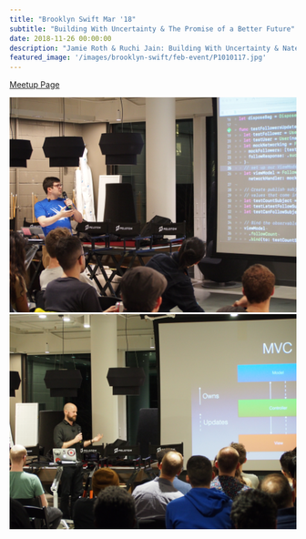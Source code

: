 ```yaml
---
title: "Brooklyn Swift Mar '18"
subtitle: "Building With Uncertainty & The Promise of a Better Future"
date: 2018-11-26 00:00:00
description: "Jamie Roth & Ruchi Jain: Building With Uncertainty & Nate Kirby: The Promise of a Better Future."
featured_image: '/images/brooklyn-swift/feb-event/P1010117.jpg'
---
```


<a href="https://www.meetup.com/Brooklyn-Swift-Developers/events/256381979/">Meetup Page</a>

<div class="gallery" data-columns="1">
	<img src="/images/brooklyn-swift/feb-event/P1010026.jpg">		
	<img src="/images/brooklyn-swift/feb-event/P1010117.jpg">
</div>